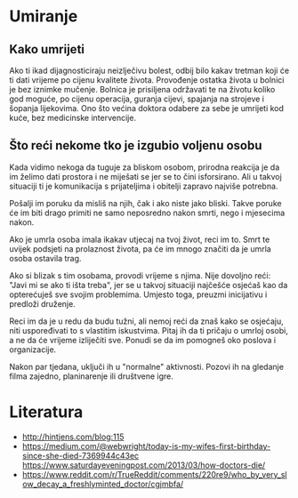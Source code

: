 # Umiranje

## Kako umrijeti

Ako ti ikad dijagnosticiraju neizlječivu bolest, odbij bilo kakav tretman koji će ti dati vrijeme po cijenu kvalitete života. Provođenje ostatka života u bolnici je bez iznimke mučenje. Bolnica je prisiljena održavati te na životu koliko god moguće, po cijenu operacija, guranja cijevi, spajanja na strojeve i šopanja lijekovima. Ono što većina doktora odabere za sebe je umrijeti kod kuće, bez medicinske intervencije.

## Što reći nekome tko je izgubio voljenu osobu

Kada vidimo nekoga da tuguje za bliskom osobom, prirodna reakcija je da im želimo dati prostora i ne miješati se jer se to čini isforsirano. Ali u takvoj situaciji ti je komunikacija s prijateljima i obitelji zapravo najviše potrebna.

Pošalji im poruku da misliš na njih, čak i ako niste jako bliski. Takve poruke će im biti drago primiti ne samo neposredno nakon smrti, nego i mjesecima nakon.

Ako je umrla osoba imala ikakav utjecaj na tvoj život, reci im to. Smrt te uvijek podsjeti na prolaznost života, pa će im mnogo značiti da je umrla osoba ostavila trag.

Ako si blizak s tim osobama, provodi vrijeme s njima. Nije dovoljno reći: "Javi mi se ako ti išta treba", jer se u takvoj situaciji najčešće osjećaš kao da opterećuješ sve svojim problemima. Umjesto toga, preuzmi inicijativu i predloži druženje.

Reci im da je u redu da budu tužni, ali nemoj reći da znaš kako se osjećaju, niti uspoređivati to s vlastitim iskustvima. Pitaj ih da ti pričaju o umrloj osobi, a ne da će vrijeme izliječiti sve. Ponudi se da im pomogneš oko poslova i organizacije.

Nakon par tjedana, uključi ih u "normalne" aktivnosti. Pozovi ih na gledanje filma zajedno, planinarenje ili društvene igre.

# Literatura

* http://hintjens.com/blog:115
* https://medium.com/@webwright/today-is-my-wifes-first-birthday-since-she-died-7369944c43ec
https://www.saturdayeveningpost.com/2013/03/how-doctors-die/
* https://www.reddit.com/r/TrueReddit/comments/220re9/who_by_very_slow_decay_a_freshlyminted_doctor/cgjmbfa/
